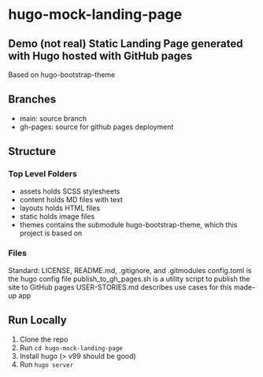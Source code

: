 # hugo-mock-landing-page
## **Demo** (not real) Static Landing Page generated with Hugo hosted with GitHub pages
Based on hugo-bootstrap-theme

## Branches
* main: source branch
* gh-pages: source for github pages deployment

## Structure
### Top Level Folders
* assets holds SCSS stylesheets
* content holds MD files with text
* layouts holds HTML files
* static holds image files
* themes contains the submodule hugo-bootstrap-theme, which this project is based on
### Files
Standard: LICENSE, README.md, .gitignore, and .gitmodules
config.toml is the hugo config file
publish_to_gh_pages.sh is a utility script to publish the site to GitHub pages
USER-STORIES.md describes use cases for this made-up app

## Run Locally
1. Clone the repo
2. Run `cd hugo-mock-landing-page`
3. Install hugo (> v99 should be good)
3. Run `hugo server`
